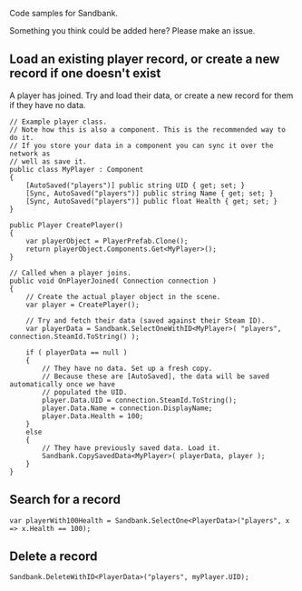 Code samples for Sandbank.

Something you think could be added here? Please make an issue.

## Load an existing player record, or create a new record if one doesn't exist

A player has joined. Try and load their data, or create a new record for them if they have no data.

```
// Example player class.
// Note how this is also a component. This is the recommended way to do it.
// If you store your data in a component you can sync it over the network as
// well as save it.
public class MyPlayer : Component
{
	[AutoSaved("players")] public string UID { get; set; }
	[Sync, AutoSaved("players")] public string Name { get; set; }
	[Sync, AutoSaved("players")] public float Health { get; set; }
}

public Player CreatePlayer()
{
	var playerObject = PlayerPrefab.Clone();
	return playerObject.Components.Get<MyPlayer>();
}

// Called when a player joins.
public void OnPlayerJoined( Connection connection )
{
	// Create the actual player object in the scene.
	var player = CreatePlayer();

	// Try and fetch their data (saved against their Steam ID).
	var playerData = Sandbank.SelectOneWithID<MyPlayer>( "players", connection.SteamId.ToString() );

	if ( playerData == null )
	{
		// They have no data. Set up a fresh copy.
		// Because these are [AutoSaved], the data will be saved automatically once we have
		// populated the UID. 
		player.Data.UID = connection.SteamId.ToString();
		player.Data.Name = connection.DisplayName;
		player.Data.Health = 100;
	}
	else
	{
		// They have previously saved data. Load it.
		Sandbank.CopySavedData<MyPlayer>( playerData, player );
	}
}
```

## Search for a record

```
var playerWith100Health = Sandbank.SelectOne<PlayerData>("players", x => x.Health == 100);
```

## Delete a record

```
Sandbank.DeleteWithID<PlayerData>("players", myPlayer.UID);
```